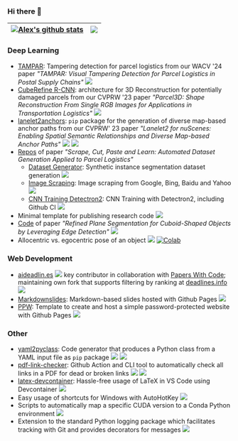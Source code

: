 ### Hi there 👋

| <a href="https://a-nau.github.io"><img align="center" src="https://github-readme-stats.vercel.app/api?username=a-nau&show_icons=true&include_all_commits=true&hide_border=true" alt="Alex's github stats" /></a> | <a href="https://a-nau.github.io"><img align="center" src="https://github-readme-stats.vercel.app/api/top-langs/?username=a-nau&layout=compact&hide_border=true" /></a> |
| ------------- | ------------- |

### Deep Learning

- [TAMPAR](https://github.com/a-nau/tampar): Tampering detection for parcel logistics from our WACV '24 paper *"TAMPAR: Visual Tampering Detection for Parcel Logistics in Postal Supply Chains"*  <a href="https://github.com/a-nau/tampar"><img src="https://img.shields.io/github/stars/a-nau/tampar?style=social"/></a>
- [CubeRefine R-CNN](https://github.com/a-nau/CubeRefine-R-CNN): architecture for 3D Reconstruction for potentially damaged parcels from our CVPRW '23 paper *"Parcel3D: Shape Reconstruction From Single RGB Images for Applications in Transportation Logistics"* <a href="https://github.com/a-nau/CubeRefine-R-CNN"><img src="https://img.shields.io/github/stars/a-nau/CubeRefine-R-CNN?style=social"/></a>
- [lanelet2anchors](https://github.com/FelixHertlein/lanelet2anchors): `pip` package for the generation of diverse map-based anchor paths from our CVPRW' 23 paper *"Lanelet2 for nuScenes: Enabling Spatial Semantic Relationships and Diverse Map-based Anchor Paths"*  <a href="https://github.com/FelixHertlein/lanelet2anchors"><img src="https://img.shields.io/github/stars/FelixHertlein/lanelet2anchors?style=social"/></a> <a href="https://pypi.org/project/lanelet2anchors/"><img src="https://img.shields.io/pypi/dw/lanelet2anchors"></a>
- [Repos](https://a-nau.github.io/parcel2d/) of paper *"Scrape, Cut, Paste and Learn: Automated Dataset Generation Applied to Parcel Logistics"*
  - [Dataset Generator](https://github.com/a-nau/synthetic-dataset-generation): Synthetic instance segmentation dataset generation <a href="https://github.com/a-nau/synthetic-dataset-generation"><img src="https://img.shields.io/github/stars/a-nau/synthetic-dataset-generation?style=social"/></a>
  - [Image Scraping](https://github.com/a-nau/easy-image-scraping): Image scraping from Google, Bing, Baidu and Yahoo <a href="https://github.com/a-nau/easy-image-scraping"><img src="https://img.shields.io/github/stars/a-nau/easy-image-scraping?style=social"/></a>
  - [CNN Training Detectron2](https://github.com/a-nau/image-selection-and-cnn-training): CNN Training with Detectron2, including Github CI <a href="https://github.com/a-nau/image-selection-and-cnn-training"><img src="https://img.shields.io/github/stars/a-nau/image-selection-and-cnn-training?style=social"/></a>
- Minimal template for publishing research code  <a href="https://github.com/a-nau/research-code-template-python"><img src="https://img.shields.io/github/stars/a-nau/research-code-template-python?style=social"/></a>
- [Code](https://github.com/a-nau/Plane-Segmentation-Refinement) of paper *"Refined Plane Segmentation for Cuboid-Shaped Objects by Leveraging Edge Detection"* <a href="https://github.com/a-nau/Plane-Segmentation-Refinement"><img src="https://img.shields.io/github/stars/a-nau/Plane-Segmentation-Refinement?style=social"/></a>
- Allocentric vs. egocentric pose of an object <a href="https://github.com/a-nau/allocentric_vs_egocentric_pose"><img src="https://img.shields.io/github/stars/a-nau/allocentric_vs_egocentric_pose?style=social"/></a> [![Colab](https://colab.research.google.com/assets/colab-badge.svg)](https://colab.research.google.com/drive/1bCdd_R4Hj4YIXyoXGd6E_CZ1N-Uo_Th4?usp=sharing)


### Web Development

- [aideadlin.es](https://aideadlin.es) <a href="https://github.com/paperswithcode/ai-deadlines"><img src="https://img.shields.io/github/stars/paperswithcode/ai-deadlines?style=social"/></a> key contributor in collaboration with [Papers With Code](https://paperswithcode.com/); maintaining own fork that supports filtering by ranking at [deadlines.info](https://deadlines.info)  <a href="https://github.com/a-nau/conference-deadlines"><img src="https://img.shields.io/github/stars/a-nau/conference-deadlines?style=social"/></a>
- [Markdownslides](https://github.com/a-nau/markdownslides): Markdown-based slides hosted with Github Pages <a href="https://github.com/a-nau/markdownslides"><img src="https://img.shields.io/github/stars/a-nau/markdownslides?style=social"/></a>
- [PPW](https://github.com/a-nau/password-protected-website-template):  Template to create and host a simple password-protected website with Github Pages  <a href="https://github.com/a-nau/password-protected-website-template"><img src="https://img.shields.io/github/stars/a-nau/password-protected-website-template?style=social"/></a>


### Other

- [yaml2pyclass](https://github.com/a-nau/yaml2pyclass): Code generator that produces a Python class from a YAML input file as `pip` package <a href="https://github.com/a-nau/yaml2pyclass"><img src="https://img.shields.io/github/stars/a-nau/yaml2pyclass?style=social"/></a> <a href="https://pypi.org/project/yaml2pyclass/"><img src="https://img.shields.io/pypi/dw/yaml2pyclass"></a>
- [pdf-link-checker](https://github.com/marketplace/actions/pdf-link-checker): Github Action and CLI tool to automatically check all links in a PDF for dead or broken links  <a href="https://github.com/a-nau/pdf-link-checker"><img src="https://img.shields.io/github/stars/a-nau/pdf-link-checker?style=social"/></a> <a href="https://pypi.org/project/pdflinkchecker-cli/"><img src="https://img.shields.io/pypi/dw/pdf-link-checker"></a>
- [latex-devcontainer](https://github.com/a-nau/latex-devcontainer): Hassle-free usage of LaTeX in VS Code using Devcontainer <a href="https://github.com/a-nau/latex-devcontainer"><img src="https://img.shields.io/github/stars/a-nau/latex-devcontainer?style=social"/></a>
- Easy usage of shortcuts for Windows with AutoHotKey <a href="https://github.com/a-nau/AutoHotKey-GUI-and-Commands"><img src="https://img.shields.io/github/stars/a-nau/AutoHotKey-GUI-and-Commands?style=social"/></a>
- Scripts to automatically map a specific CUDA version to a Conda Python environment <a href="https://github.com/a-nau/python-cuda-envs"><img src="https://img.shields.io/github/stars/a-nau/python-cuda-envs?style=social"/></a>
- Extension to the standard Python logging package which facilitates tracking with Git and provides decorators for messages <a href="https://github.com/a-nau/Logging-Extended"><img src="https://img.shields.io/github/stars/a-nau/Logging-Extended?style=social"/></a>

<!--
**a-nau/a-nau** is a ✨ _special_ ✨ repository because its `README.md` (this file) appears on your GitHub profile.

Here are some ideas to get you started:

- 🔭 I’m currently working on ...
- 🌱 I’m currently learning ...
- 👯 I’m looking to collaborate on ...
- 🤔 I’m looking for help with ...
- 💬 Ask me about ...
- 📫 How to reach me: ...
- 😄 Pronouns: ...
- ⚡ Fun fact: ...
-->
